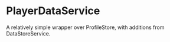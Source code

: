 # PlayerDataService
A relatively simple wrapper over ProfileStore, with additions from DataStoreService.

